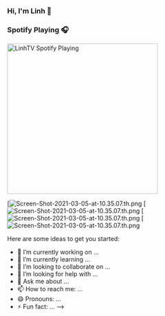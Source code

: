 ### Hi, I'm Linh  👋

### Spotify Playing 🎧
[<img src="https://spotify-playing-git-master.j2teamnnl.vercel.app/api/spotify-playing" alt="LinhTV Spotify Playing" width="350" />](https://open.spotify.com/user/31ghget3jspvgpjwbv5pcwli3smab)

[![Screen-Shot-2021-03-05-at-10.35.07.th.png](https://www.upsieutoc.com/images/2021/03/09/Screen-Shot-2021-03-05-at-10.35.07.th.png)
[![Screen-Shot-2021-03-05-at-10.35.07.th.png](https://www.upsieutoc.com/images/2021/03/09/Screen-Shot-2021-03-05-at-10.35.07.th.png)
[![Screen-Shot-2021-03-05-at-10.35.07.th.png](https://www.upsieutoc.com/images/2021/03/09/Screen-Shot-2021-03-05-at-10.35.07.th.png)
[![Screen-Shot-2021-03-05-at-10.35.07.th.png](https://www.upsieutoc.com/images/2021/03/09/Screen-Shot-2021-03-05-at-10.35.07.th.png)



Here are some ideas to get you started:

- 🔭 I’m currently working on ...
- 🌱 I’m currently learning ...
- 👯 I’m looking to collaborate on ...
- 🤔 I’m looking for help with ...
- 💬 Ask me about ...
- 📫 How to reach me: ...
- 😄 Pronouns: ...
- ⚡ Fun fact: ...
-->
